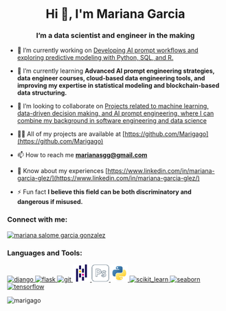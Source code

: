 <h1 align="center">Hi 🙂, I'm Mariana Garcia</h1>
<h3 align="center">I’m a data scientist and engineer in the making</h3>

- 🔭 I’m currently working on [Developing AI prompt workflows and exploring predictive modeling with Python, SQL, and R.](https://github.com/Marigago/Machine-Learning)

- 🌱 I’m currently learning **Advanced AI prompt engineering strategies, data engineer courses, cloud-based data engineering tools, and improving my expertise in statistical modeling and blockchain-based data structuring.**

- 👯 I’m looking to collaborate on [Projects related to machine learning, data-driven decision making, and AI prompt engineering, where I can combine my background in software engineering and data science](https://github.com/Marigago/DATA_MODEL)

- 👨‍💻 All of my projects are available at [https://github.com/Marigago](https://github.com/Marigago)

- 📫 How to reach me **marianasgg@gmail.com**

- 📄 Know about my experiences [https://www.linkedin.com/in/mariana-garcia-glez/](https://www.linkedin.com/in/mariana-garcia-glez/)

- ⚡ Fun fact **I believe this field can be both discriminatory and dangerous if misused.**

<h3 align="left">Connect with me:</h3>
<p align="left">
<a href="https://linkedin.com/in/mariana salome garcia gonzalez" target="blank"><img align="center" src="https://raw.githubusercontent.com/rahuldkjain/github-profile-readme-generator/master/src/images/icons/Social/linked-in-alt.svg" alt="mariana salome garcia gonzalez" height="30" width="40" /></a>
</p>

<h3 align="left">Languages and Tools:</h3>
<p align="left"> <a href="https://www.djangoproject.com/" target="_blank" rel="noreferrer"> <img src="https://cdn.worldvectorlogo.com/logos/django.svg" alt="django" width="40" height="40"/> </a> <a href="https://flask.palletsprojects.com/" target="_blank" rel="noreferrer"> <img src="https://www.vectorlogo.zone/logos/pocoo_flask/pocoo_flask-icon.svg" alt="flask" width="40" height="40"/> </a> <a href="https://git-scm.com/" target="_blank" rel="noreferrer"> <img src="https://www.vectorlogo.zone/logos/git-scm/git-scm-icon.svg" alt="git" width="40" height="40"/> </a> <a href="https://pandas.pydata.org/" target="_blank" rel="noreferrer"> <img src="https://raw.githubusercontent.com/devicons/devicon/2ae2a900d2f041da66e950e4d48052658d850630/icons/pandas/pandas-original.svg" alt="pandas" width="40" height="40"/> </a> <a href="https://www.photoshop.com/en" target="_blank" rel="noreferrer"> <img src="https://raw.githubusercontent.com/devicons/devicon/master/icons/photoshop/photoshop-line.svg" alt="photoshop" width="40" height="40"/> </a> <a href="https://www.python.org" target="_blank" rel="noreferrer"> <img src="https://raw.githubusercontent.com/devicons/devicon/master/icons/python/python-original.svg" alt="python" width="40" height="40"/> </a> <a href="https://scikit-learn.org/" target="_blank" rel="noreferrer"> <img src="https://upload.wikimedia.org/wikipedia/commons/0/05/Scikit_learn_logo_small.svg" alt="scikit_learn" width="40" height="40"/> </a> <a href="https://seaborn.pydata.org/" target="_blank" rel="noreferrer"> <img src="https://seaborn.pydata.org/_images/logo-mark-lightbg.svg" alt="seaborn" width="40" height="40"/> </a> <a href="https://www.tensorflow.org" target="_blank" rel="noreferrer"> <img src="https://www.vectorlogo.zone/logos/tensorflow/tensorflow-icon.svg" alt="tensorflow" width="40" height="40"/> </a> </p>

<p><img align="center" src="https://github-readme-stats.vercel.app/api/top-langs?username=marigago&show_icons=true&locale=en&layout=compact" alt="marigago" /></p>
